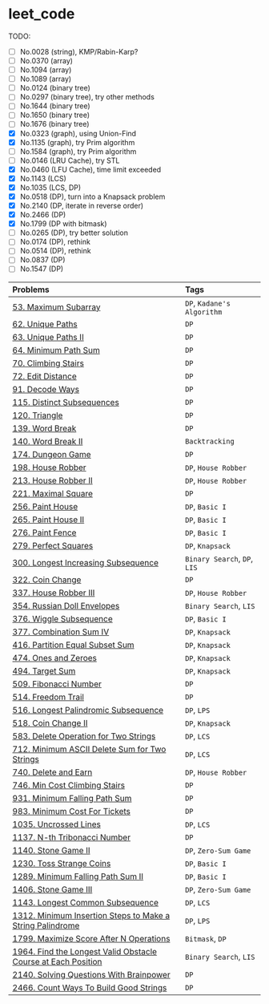 # leet_code

TODO:

- [ ] No.0028 (string), KMP/Rabin-Karp?
- [ ] No.0370 (array)
- [ ] No.1094 (array)
- [ ] No.1089 (array)
- [ ] No.0124 (binary tree)
- [ ] No.0297 (binary tree), try other methods
- [ ] No.1644 (binary tree)
- [ ] No.1650 (binary tree)
- [ ] No.1676 (binary tree)
- [x] No.0323 (graph), using Union-Find
- [x] No.1135 (graph), try Prim algorithm
- [ ] No.1584 (graph), try Prim algorithm
- [ ] No.0146 (LRU Cache), try STL
- [x] No.0460 (LFU Cache), time limit exceeded
- [x] No.1143 (LCS)
- [x] No.1035 (LCS, DP)
- [x] No.0518 (DP), turn into a Knapsack problem
- [x] No.2140 (DP, iterate in reverse order)
- [x] No.2466 (DP)
- [x] No.1799 (DP with bitmask)
- [ ] No.0265 (DP), try better solution
- [ ] No.0174 (DP), rethink
- [ ] No.0514 (DP), rethink
- [ ] No.0837 (DP)
- [ ] No.1547 (DP)

|          Problems           |         Tags            |
| :-------------------------- | :---------------------- |
|[53. Maximum Subarray](https://github.com/mirinta/leet_code/blob/master/dynamic_programming/0053_maximum_subarray.cpp)|`DP`, `Kadane's Algorithm`|
|[62. Unique Paths](https://github.com/mirinta/leet_code/blob/master/dynamic_programming/0062_unique_paths.cpp)|`DP`|
|[63. Unique Paths II](https://github.com/mirinta/leet_code/blob/master/dynamic_programming/0063_unique_paths.cpp)|`DP`|
|[64. Minimum Path Sum](https://github.com/mirinta/leet_code/blob/master/dynamic_programming/0064_minimum_path_sum.cpp)|`DP`|
|[70. Climbing Stairs](https://github.com/mirinta/leet_code/blob/master/dynamic_programming/0070_climbing_stairs.cpp)|`DP`|
|[72. Edit Distance](https://github.com/mirinta/leet_code/blob/master/dynamic_programming/0072_edit_distance.cpp)|`DP`|
|[91. Decode Ways](https://github.com/mirinta/leet_code/blob/master/dynamic_programming/0091_decode_ways.cpp)|`DP`|
|[115. Distinct Subsequences](https://github.com/mirinta/leet_code/blob/master/dynamic_programming/0115_distinct_subsequences.cpp)|`DP`|
|[120. Triangle](https://github.com/mirinta/leet_code/blob/master/dynamic_programming/0120_triangle.cpp)|`DP`|
|[139. Word Break](https://github.com/mirinta/leet_code/blob/master/dynamic_programming/0139_word_breaks.cpp)|`DP`|
|[140. Word Break II](https://github.com/mirinta/leet_code/blob/master/backtrack/0140_word_break.cpp)|`Backtracking`|
|[174. Dungeon Game](https://github.com/mirinta/leet_code/blob/master/dynamic_programming/0174_dungeon_game.cpp)|`DP`|
|[198. House Robber](https://github.com/mirinta/leet_code/blob/master/dynamic_programming/0198_house_robber.cpp)|`DP`, `House Robber`|
|[213. House Robber II](https://github.com/mirinta/leet_code/blob/master/dynamic_programming/0213_house_robber.cpp)|`DP`, `House Robber`|
|[221. Maximal Square](https://github.com/mirinta/leet_code/blob/master/dynamic_programming/0221_maximal_square.cpp)|`DP`|
|[256. Paint House](https://github.com/mirinta/leet_code/blob/master/dynamic_programming/0256_paint_house.cpp)|`DP`, `Basic I`|
|[265. Paint House II](https://github.com/mirinta/leet_code/blob/master/dynamic_programming/0265_paint_house.cpp)|`DP`, `Basic I`|
|[276. Paint Fence](https://github.com/mirinta/leet_code/blob/master/dynamic_programming/0276_paint_fence.cpp)|`DP`, `Basic I`|
|[279. Perfect Squares](https://github.com/mirinta/leet_code/blob/master/dynamic_programming/0279_perfect_squares.cpp)|`DP`, `Knapsack`|
|[300. Longest Increasing Subsequence](https://github.com/mirinta/leet_code/blob/master/dynamic_programming/0300_longest_increasing_subsequence.cpp)|`Binary Search`, `DP`, `LIS`|
|[322. Coin Change](https://github.com/mirinta/leet_code/blob/master/dynamic_programming/0322_coin_change.cpp)|`DP`|
|[337. House Robber III](https://github.com/mirinta/leet_code/blob/master/dynamic_programming/0337_house_robber.cpp)|`DP`, `House Robber`|
|[354. Russian Doll Envelopes](https://github.com/mirinta/leet_code/blob/master/dynamic_programming/0354_russian_doll_envelopes.cpp)|`Binary Search`, `LIS`|
|[376. Wiggle Subsequence](https://github.com/mirinta/leet_code/blob/master/dynamic_programming/0376_wiggle_subsequence.cpp)|`DP`, `Basic I`|
|[377. Combination Sum IV](https://github.com/mirinta/leet_code/blob/master/dynamic_programming/0377_combinatinon_sum.cpp)|`DP`, `Knapsack`|
|[416. Partition Equal Subset Sum](https://github.com/mirinta/leet_code/blob/master/dynamic_programming/0416_partition_equal_subset_sum.cpp)|`DP`, `Knapsack`|
|[474. Ones and Zeroes](https://github.com/mirinta/leet_code/blob/master/dynamic_programming/0474_ones_and_zeros.cpp)|`DP`, `Knapsack`|
|[494. Target Sum](https://github.com/mirinta/leet_code/blob/master/dynamic_programming/0494_target_sum.cpp)|`DP`, `Knapsack`|
|[509. Fibonacci Number](https://github.com/mirinta/leet_code/blob/master/dynamic_programming/0509_fibonacci_number.cpp)|`DP`|
|[514. Freedom Trail](https://github.com/mirinta/leet_code/blob/master/dynamic_programming/0514_freedom_trail.cpp)|`DP`|
|[516. Longest Palindromic Subsequence](https://github.com/mirinta/leet_code/blob/master/dynamic_programming/0516_longest_palindromic_subsequence.cpp)|`DP`, `LPS`|
|[518. Coin Change II](https://github.com/mirinta/leet_code/blob/master/dynamic_programming/0518_coin_change.cpp)|`DP`, `Knapsack`|
|[583. Delete Operation for Two Strings](https://github.com/mirinta/leet_code/blob/master/dynamic_programming/0583_delete_operations_for_two_strings.cpp)|`DP`, `LCS`|
|[712. Minimum ASCII Delete Sum for Two Strings](https://github.com/mirinta/leet_code/blob/master/dynamic_programming/0712_minimum_ascii_delete_sum_for_two_strings.cpp)|`DP`, `LCS`|
|[740. Delete and Earn](https://github.com/mirinta/leet_code/blob/master/dynamic_programming/0740_delete_and_earn.cpp)|`DP`, `House Robber`|
|[746. Min Cost Climbing Stairs](https://github.com/mirinta/leet_code/blob/master/dynamic_programming/0746_min_cost_climbing_stairs.cpp)|`DP`|
|[931. Minimum Falling Path Sum](https://github.com/mirinta/leet_code/blob/master/dynamic_programming/0931_minimum_falling_path_sum.cpp)|`DP`|
|[983. Minimum Cost For Tickets](https://github.com/mirinta/leet_code/blob/master/dynamic_programming/0931_minimum_falling_path_sum.cpp)|`DP`|
|[1035. Uncrossed Lines](https://github.com/mirinta/leet_code/blob/master/dynamic_programming/1035_uncrossed_lines.cpp)|`DP`, `LCS`|
|[1137. N-th Tribonacci Number](https://github.com/mirinta/leet_code/blob/master/dynamic_programming/1137_nth_tribonacci_number.cpp)|`DP`|
|[1140. Stone Game II](https://github.com/mirinta/leet_code/blob/master/dynamic_programming/1140_stone_game.cpp)|`DP`, `Zero-Sum Game`|
|[1230. Toss Strange Coins](https://github.com/mirinta/leet_code/blob/master/dynamic_programming/1230_toss_strange_coins.cpp)|`DP`, `Basic I`|
|[1289. Minimum Falling Path Sum II](https://github.com/mirinta/leet_code/blob/master/dynamic_programming/1289_minimum_falling_path_sum.cpp)|`DP`, `Basic I`|
|[1406. Stone Game III](https://github.com/mirinta/leet_code/blob/master/dynamic_programming/1406_stone_game.cpp)|`DP`, `Zero-Sum Game`|
|[1143. Longest Common Subsequence](https://github.com/mirinta/leet_code/blob/master/dynamic_programming/1143_longest_common_subsequence.cpp)|`DP`, `LCS`|
|[1312. Minimum Insertion Steps to Make a String Palindrome](https://github.com/mirinta/leet_code/blob/master/dynamic_programming/1312_minimum_insertion_steps_to_make_a_string_palindrome.cpp)|`DP`, `LPS`|
|[1799. Maximize Score After N Operations](https://github.com/mirinta/leet_code/blob/master/dynamic_programming/1799_maximize_score_after_n_operations.cpp)|`Bitmask`, `DP`|
|[1964. Find the Longest Valid Obstacle Course at Each Position](https://github.com/mirinta/leet_code/blob/master/array/1964_find_the_longest_valid_obstacle_course_at_each_position.cpp)|`Binary Search`, `LIS`|
|[2140. Solving Questions With Brainpower](https://github.com/mirinta/leet_code/blob/master/dynamic_programming/2140_solving_questions_with_brainpower.cpp)|`DP`|
|[2466. Count Ways To Build Good Strings](https://github.com/mirinta/leet_code/blob/master/dynamic_programming/2466_count_ways_to_build_good_strings.cpp)|`DP`|
